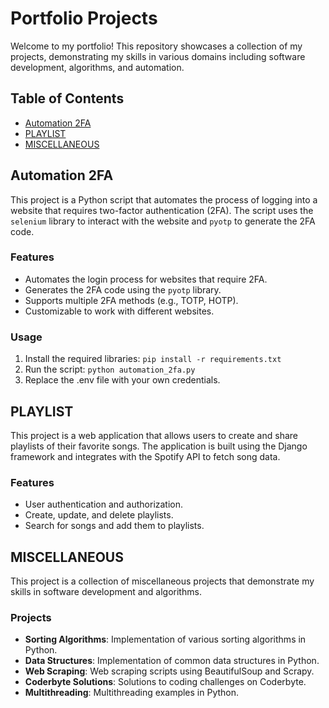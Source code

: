 # Portfolio Projects

Welcome to my portfolio! This repository showcases a collection of my projects, demonstrating my skills in various domains including software development, algorithms, and automation.

## Table of Contents
- [Automation 2FA](#automation-2fa)
- [PLAYLIST](#playlist)
- [MISCELLANEOUS](#miscellaneous)

## Automation 2FA
This project is a Python script that automates the process of logging into a website that requires two-factor authentication (2FA). The script uses the `selenium` library to interact with the website and `pyotp` to generate the 2FA code.

### Features
- Automates the login process for websites that require 2FA.
- Generates the 2FA code using the `pyotp` library.
- Supports multiple 2FA methods (e.g., TOTP, HOTP).
- Customizable to work with different websites.

### Usage
1. Install the required libraries: `pip install -r requirements.txt`
2. Run the script: `python automation_2fa.py`
3. Replace the .env file with your own credentials.

## PLAYLIST
This project is a web application that allows users to create and share playlists of their favorite songs. The application is built using the Django framework and integrates with the Spotify API to fetch song data.

### Features
- User authentication and authorization.
- Create, update, and delete playlists.
- Search for songs and add them to playlists.

## MISCELLANEOUS
This project is a collection of miscellaneous projects that demonstrate my skills in software development and algorithms.

### Projects
- **Sorting Algorithms**: Implementation of various sorting algorithms in Python.
- **Data Structures**: Implementation of common data structures in Python.
- **Web Scraping**: Web scraping scripts using BeautifulSoup and Scrapy.
- **Coderbyte Solutions**: Solutions to coding challenges on Coderbyte.
- **Multithreading**: Multithreading examples in Python.
